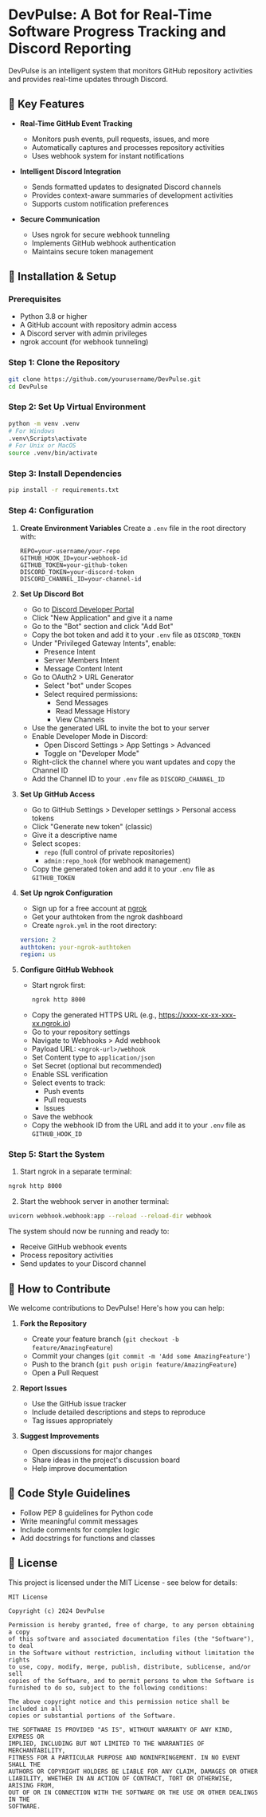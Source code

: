 # DevPulse: A Bot for Real-Time Software Progress Tracking and Discord Reporting

DevPulse is an intelligent system that monitors GitHub repository activities and provides real-time updates through Discord.

## 🌟 Key Features

- **Real-Time GitHub Event Tracking**
  - Monitors push events, pull requests, issues, and more
  - Automatically captures and processes repository activities
  - Uses webhook system for instant notifications

- **Intelligent Discord Integration**
  - Sends formatted updates to designated Discord channels
  - Provides context-aware summaries of development activities
  - Supports custom notification preferences

- **Secure Communication**
  - Uses ngrok for secure webhook tunneling
  - Implements GitHub webhook authentication
  - Maintains secure token management

## 🚀 Installation & Setup

### Prerequisites
- Python 3.8 or higher
- A GitHub account with repository admin access
- A Discord server with admin privileges
- ngrok account (for webhook tunneling)

### Step 1: Clone the Repository
```bash
git clone https://github.com/yourusername/DevPulse.git
cd DevPulse
```

### Step 2: Set Up Virtual Environment
```bash
python -m venv .venv
# For Windows
.venv\Scripts\activate
# For Unix or MacOS
source .venv/bin/activate
```

### Step 3: Install Dependencies
```bash
pip install -r requirements.txt
```

### Step 4: Configuration

1. **Create Environment Variables**
   Create a `.env` file in the root directory with:
   ```env
   REPO=your-username/your-repo
   GITHUB_HOOK_ID=your-webhook-id
   GITHUB_TOKEN=your-github-token
   DISCORD_TOKEN=your-discord-token
   DISCORD_CHANNEL_ID=your-channel-id
   ```

2. **Set Up Discord Bot**
   - Go to [Discord Developer Portal](https://discord.com/developers/applications)
   - Click "New Application" and give it a name
   - Go to the "Bot" section and click "Add Bot"
   - Copy the bot token and add it to your `.env` file as `DISCORD_TOKEN`
   - Under "Privileged Gateway Intents", enable:
     - Presence Intent
     - Server Members Intent
     - Message Content Intent
   - Go to OAuth2 > URL Generator
     - Select "bot" under Scopes
     - Select required permissions: 
       - Send Messages
       - Read Message History
       - View Channels
   - Use the generated URL to invite the bot to your server
   - Enable Developer Mode in Discord:
     - Open Discord Settings > App Settings > Advanced
     - Toggle on "Developer Mode"
   - Right-click the channel where you want updates and copy the Channel ID
   - Add the Channel ID to your `.env` file as `DISCORD_CHANNEL_ID`

3. **Set Up GitHub Access**
   - Go to GitHub Settings > Developer settings > Personal access tokens
   - Click "Generate new token" (classic)
   - Give it a descriptive name
   - Select scopes:
     - `repo` (full control of private repositories)
     - `admin:repo_hook` (for webhook management)
   - Copy the generated token and add it to your `.env` file as `GITHUB_TOKEN`

4. **Set Up ngrok Configuration**
   - Sign up for a free account at [ngrok](https://ngrok.com)
   - Get your authtoken from the ngrok dashboard
   - Create `ngrok.yml` in the root directory:
   ```yaml
   version: 2
   authtoken: your-ngrok-authtoken
   region: us
   ```

5. **Configure GitHub Webhook**
   - Start ngrok first:
     ```bash
     ngrok http 8000
     ```
   - Copy the generated HTTPS URL (e.g., https://xxxx-xx-xx-xxx-xx.ngrok.io)
   - Go to your repository settings
   - Navigate to Webhooks > Add webhook
   - Payload URL: `<ngrok-url>/webhook`
   - Set Content type to `application/json`
   - Set Secret (optional but recommended)
   - Enable SSL verification
   - Select events to track:
     - Push events
     - Pull requests
     - Issues
   - Save the webhook
   - Copy the webhook ID from the URL and add it to your `.env` file as `GITHUB_HOOK_ID`

### Step 5: Start the System
1. Start ngrok in a separate terminal:
```bash
ngrok http 8000
```

2. Start the webhook server in another terminal:
```bash
uvicorn webhook.webhook:app --reload --reload-dir webhook
```

The system should now be running and ready to:
- Receive GitHub webhook events
- Process repository activities
- Send updates to your Discord channel

## 🤝 How to Contribute

We welcome contributions to DevPulse! Here's how you can help:

1. **Fork the Repository**
   - Create your feature branch (`git checkout -b feature/AmazingFeature`)
   - Commit your changes (`git commit -m 'Add some AmazingFeature'`)
   - Push to the branch (`git push origin feature/AmazingFeature`)
   - Open a Pull Request

2. **Report Issues**
   - Use the GitHub issue tracker
   - Include detailed descriptions and steps to reproduce
   - Tag issues appropriately

3. **Suggest Improvements**
   - Open discussions for major changes
   - Share ideas in the project's discussion board
   - Help improve documentation

## 📝 Code Style Guidelines

- Follow PEP 8 guidelines for Python code
- Write meaningful commit messages
- Include comments for complex logic
- Add docstrings for functions and classes

## 📄 License

This project is licensed under the MIT License - see below for details:

```
MIT License

Copyright (c) 2024 DevPulse

Permission is hereby granted, free of charge, to any person obtaining a copy
of this software and associated documentation files (the "Software"), to deal
in the Software without restriction, including without limitation the rights
to use, copy, modify, merge, publish, distribute, sublicense, and/or sell
copies of the Software, and to permit persons to whom the Software is
furnished to do so, subject to the following conditions:

The above copyright notice and this permission notice shall be included in all
copies or substantial portions of the Software.

THE SOFTWARE IS PROVIDED "AS IS", WITHOUT WARRANTY OF ANY KIND, EXPRESS OR
IMPLIED, INCLUDING BUT NOT LIMITED TO THE WARRANTIES OF MERCHANTABILITY,
FITNESS FOR A PARTICULAR PURPOSE AND NONINFRINGEMENT. IN NO EVENT SHALL THE
AUTHORS OR COPYRIGHT HOLDERS BE LIABLE FOR ANY CLAIM, DAMAGES OR OTHER
LIABILITY, WHETHER IN AN ACTION OF CONTRACT, TORT OR OTHERWISE, ARISING FROM,
OUT OF OR IN CONNECTION WITH THE SOFTWARE OR THE USE OR OTHER DEALINGS IN THE
SOFTWARE.
``` 
